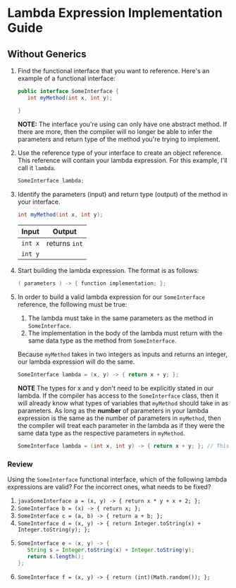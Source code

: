 # Lambda Expression Implementation Guide

## Without Generics

1. Find the functional interface that you want to reference. Here's an example of a functional interface:

   ```java
   public interface SomeInterface {
      int myMethod(int x, int y);
   
   }
   ```
   
   **NOTE:** The interface you're using can only have one abstract method. If there are more, then
   the compiler will no longer be able to infer the parameters and return type of the method
   you're trying to implement.
   
1. Use the reference type of your interface to create an object reference. This reference will contain
   your lambda expression. For this example, I'll call it `lambda`.
   
   ```java
   SomeInterface lambda;
   ```
   
1. Identify the parameters (input) and return type (output) of the method in your interface.
   
   ```java
   int myMethod(int x, int y);
   ```
   
   
   | Input | Output        |
   |-------|---------------|
   | `int x` | returns `int` |
   | `int y` |               |


1. Start building the lambda expression. The format is as follows:
   
   ```java
   ( parameters ) -> { function implementation; };
   ```
  
1. In order to build a valid lambda expression for our `SomeInterface` reference, the following must be true:
   
   1.  The lambda must take in the same parameters as the method in `SomeInterface`.
   2.  The implementation in the body of the lambda must return with the same data type as 
       the method from `SomeInterface`.
   
   Because `myMethod` takes in two integers as inputs and returns an integer, our lambda expression will do the same.
   
   ```java
   SomeInterface lambda = (x, y) -> { return x + y; };
   ```
   
   **NOTE** The types for x and y don't need to be explicitly stated in our lambda. If the compiler has access to the
   `SomeInterface` class, then it will already know what types of variables that `myMethod` should take in as parameters.
   As long as the **number** of parameters in your lambda expression is the same as the number of parameters in `myMethod`, 
   then the compiler will treat each parameter in the lambda as if they were the same data type as the respective parameters
   in `myMethod`.
   
   ```java
   SomeInterface lambda = (int x, int y) -> { return x + y; }; // This is the same as the lambda expression above!
   ```
   
### Review

Using the `SomeInterface` functional interface, which of the following lambda expressions are valid?
For the incorrect ones, what needs to be fixed?

1. `javaSomeInterface a = (x, y) -> { return x * y + x + 2; };`
1. `SomeInterface b = (x) -> { return x; };`
1. `SomeInterface c = (a, b) -> { return a + b; };`
1. `SomeInterface d = (x, y) -> { return Integer.toString(x) + Integer.toString(y); };`
1. 
   ```java
   SomeInterface e = (x, y) -> {
      String s = Integer.toString(x) + Integer.toString(y);
      return s.length();
   };
   ```
1. `SomeInterface f = (x, y) -> { return (int)(Math.random()); };`
